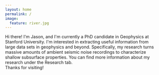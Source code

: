 ```yaml
---
layout: home
permalink: /
image:
  feature: river.jpg
---
```

<body>
<p>
Hi there! I'm Jason, and I'm currently a PhD candidate in Geophysics at Stanford
University. I'm interested in extracting useful information from large data sets
in geophysics and beyond. Specifically, my research turns massive amounts of 
ambient seismic noise recordings to characterize shallow subsurface properties.
You can find more information about my research under the Research tab.
<br>
<!--In addition to geophysics, I am an avid sports fan with a particular interest in
sports analytics. You can find my work with PitchFX data in baseball under the
projects tab.-->
Thanks for visiting!
</p>
</body>
